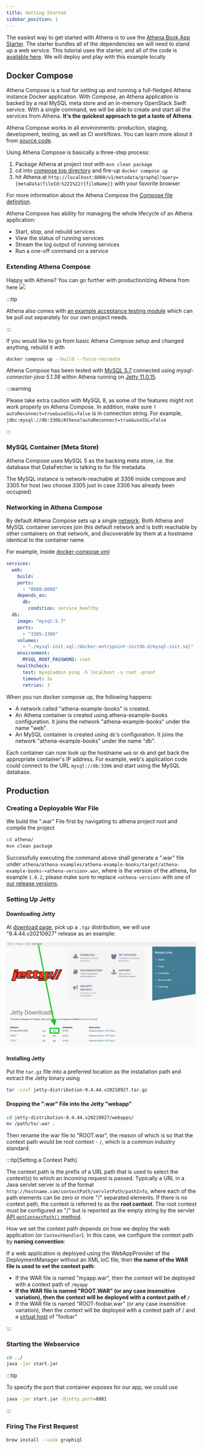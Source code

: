 ```yaml
---
title: Getting Started
sidebar_position: 1
---
```


The easiest way to get started with Athena is to use the [Athena Book App Starter]. The starter bundles all of the
dependencies we will need to stand up a web service. This tutorial uses the starter, and all of the code is
[available here][Athena Book App Starter]. We will deploy and play with this example locally

Docker Compose
--------------

Athena Compose is a tool for setting up and running a full-fledged Athena instance Docker application. With Compose,
an Athena application is backed by a real MySQL meta store and an in-memory OpenStack Swift service. With a single
command, we will be able to create and start all the services from Athena. **It's the quickest approach to get a taste
of Athena**.

Athena Compose works in all environments: production, staging, development, testing, as well as CI workflows. You can
learn more about it from [source code][Athena Book App Starter].

Using Athena Compose is basically a three-step process:

1. Package Athena at project root with `mvn clean package`
2. cd into [compose top directory][Athena Book App Starter] and fire-up `docker compose up`
3. hit Athena at `http://localhost:8080/v1/metadata/graphql?query={metaData(fileId:%221%22){fileName}}` with your favorite
   browser

For more information about the Athena Compose the [Compose file definition][Athena Book App Starter].

Athena Compose has ability for managing the whole lifecycle of an Athena application:

- Start, stop, and rebuild services
- View the status of running services
- Stream the log output of running services
- Run a one-off command on a service

### Extending Athena Compose

Happy with Athena? You can go further with productionizing Athena from
here <img src="https://user-images.githubusercontent.com/16126939/174438007-b9adae25-baf8-42a7-bf39-83786435d397.gif" width="40"/>

:::tip

Athena also comes with
[an example acceptance testing module](https://github.com/QubitPi/athena/tree/master/athena-examples/athena-example-acceptance-tests)
which can be pull out separately for our own project needs.

:::

If you would like to go from basic Athena Compose setup and changed anything, rebuild it with

```bash
docker compose up --build --force-recreate
```

Athena Compose has been tested with [MySQL 5.7](https://hub.docker.com/_/mysql) connected using
_mysql-connector-java 5.1.38_ within Athena running on
[Jetty 11.0.15](https://download.eclipse.org/oomph/jetty/release/11.0.15/).

:::warning

Please take extra caution with MySQL 8, as some of the features might not work properly on Athena Compose. In
addition, make sure `?autoReconnect=true&useSSL=false` is in connection string. For example,
`jdbc:mysql://db:3306/Athena?autoReconnect=true&useSSL=false`

:::

### MySQL Container (Meta Store)

Athena Compose uses MySQL 5 as the backing meta store, i.e. the database that DataFetcher is talking to for file
metadata.

The MySQL instance is network-reachable at 3306 inside compose and 3305 for host (wo choose 3305 just in case 3306 has
already been occupied)

### Networking in Athena Compose

By default Athena Compose sets up a single
[network](https://docs.docker.com/engine/reference/commandline/network_create/). Both Athena and MySQL container
services join this default network and is both reachable by other containers on that network, and discoverable by them
at a hostname identical to the container name.

For example, inside [docker-compose.yml][docker-compose.yml]

```yaml
services:
  web:
    build: .
    ports:
      - "8080:8080"
    depends_on:
      db:
        condition: service_healthy
  db:
    image: "mysql:5.7"
    ports:
      - "3305:3306"
    volumes:
      - "./mysql-init.sql:/docker-entrypoint-initdb.d/mysql-init.sql"
    environment:
      MYSQL_ROOT_PASSWORD: root
    healthcheck:
      test: mysqladmin ping -h localhost -u root -proot
      timeout: 3s
      retries: 3
```

When you run docker compose up, the following happens:

- A network called "athena-example-books" is created.
- An Athena container is created using athena-example-books configuration. It joins the network "athena-example-books"
  under the name "web".
- An MySQL container is created using `db`'s configuration. It joins the network "athena-example-books" under the name
  "db".

Each container can now look up the hostname `web` or `db` and get back the appropriate container's IP address. For
example, web's application code could connect to the URL `mysql://db:3306` and start using the MySQL database.

Production
----------

### Creating a Deployable War File

We build the ".war" File first by navigating to athena project root and compile the project

```bash
cd athena/
mvn clean package
```

Successfully executing the command above shall generate a ".war" file under
`athena/athena-examples/athena-example-books/target/athena-example-books-<athena-version>.war`, where is the version of
the athena, for example `1.0.2`, please make sure to replace `<athena-version>` with one of
[our release versions](https://central.sonatype.com/namespace/io.github.qubitpi.athena).

### Setting Up Jetty

#### Downloading Jetty

At [download page](https://www.eclipse.org/jetty/download.php), pick up a `.tgz` distribution, we will use
"9.4.44.v20210927" release as an example:

![Error loading download-jetty.png](img/download-jetty.png)

#### Installing Jetty

Put the `tar.gz` file into a preferred location as the installation path and extract the Jetty binary using

```bash
tar -czvf jetty-distribution-9.4.44.v20210927.tar.gz
```

#### Dropping the ".war" File into the Jetty "webapp"

```bash
cd jetty-distribution-9.4.44.v20210927/webapps/
mv /path/to/.war .
```

Then rename the war file to "ROOT.war", the reason of which is so that the context path would be root context - `/`,
which is a common industry standard.

:::tip[Setting a Context Path]

The context path is the prefix of a URL path that is used to select the context(s) to which an incoming request is
passed. Typically a URL in a Java servlet server is of the format
`http://hostname.com/contextPath/servletPath/pathInfo`, where each of the path elements can be zero or more "/"
separated elements. If there is no context path, the context is referred to as the **root context**. The root context
must be configured as "/" but is reported as the empty string by the servlet
[API `getContextPath()` method](https://www.eclipse.org/jetty/).

How we set the context path depends on how we deploy the web application (or `ContextHandler`). In this case, we
configure the context path by **naming convention**:

If a web application is deployed using the WebAppProvider of the DeploymentManager without an XML IoC file, then **the
name of the WAR file is used to set the context path**:

- If the WAR file is named "myapp.war", then the context will be deployed with a context path of `/myapp`
- **If the WAR file is named "ROOT.WAR" (or any case insensitive variation), then the context will be deployed with a
  context path of `/`**
- If the WAR file is named "ROOT-foobar.war" (or any case insensitive variation), then the context will be deployed
  with a context path of / and a
  [virtual host](https://www.eclipse.org/jetty/documentation/jetty-9/index.html#configuring-virtual-hosts) of "foobar"

:::

### Starting the Webservice

```bash
cd ../
java -jar start.jar
```

:::tip

To specify the port that container exposes for our app, we could use

```bash
java -jar start.jar -Djetty.port=8081
```

:::

### Firing The First Request

```bash
brew install --cask graphiql
```

[Athena Book App Starter]: https://github.com/QubitPi/athena/tree/master/athena-examples/athena-example-books

[docker-compose.yml]: https://github.com/QubitPi/athena/tree/master/athena-examples/athena-example-books/docker-compose.yml
[athena-demo]: https://github.com/QubitPi/athena/tree/master/athena-examples/athena-example-books
[swagger-ui]: https://swagger.io/tools/swagger-ui/
